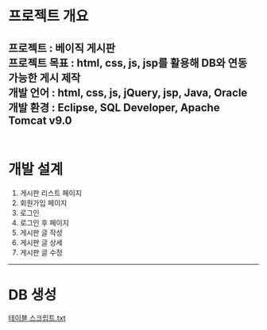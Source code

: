 # 프로젝트 개요<br>

프로젝트 : 베이직 게시판<br>
프로젝트 목표 : html, css, js, jsp를 활용해 DB와 연동 가능한 게시 제작 <br>
개발 언어 : html, css, js, jQuery, jsp, Java, Oracle <br>
개발 환경 : Eclipse, SQL Developer, Apache Tomcat v9.0 <br>
<br>
-------------------------------------------------------------------------------------
# 개발 설계
1. 게시판 리스트 페이지
2. 회원가입 페이지
3. 로그인
4. 로그인 후 페이지
5. 게시판 글 작성
6. 게시판 글 상세
7. 게시판 글 수정
-------------------------------------------------------------------------------------
# DB 생성
[테이블 스크립트.txt](https://github.com/minjeong-j/basicBoard_mj/files/13656822/default.txt)
